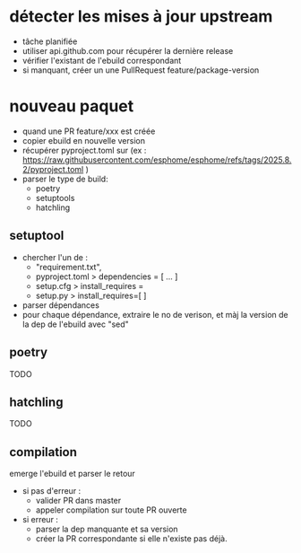 # détecter les mises à jour upstream
- tâche planifiée
- utiliser api.github.com pour récupérer la dernière release
- vérifier l'existant de l'ebuild correspondant
- si manquant, créer un une PullRequest feature/package-version

# nouveau paquet
- quand une PR feature/xxx est créée
- copier ebuild en nouvelle version
- récupérer pyproject.toml sur (ex : https://raw.githubusercontent.com/esphome/esphome/refs/tags/2025.8.2/pyproject.toml )
- parser le type de build:
  - poetry
  - setuptools
  - hatchling
 
## setuptool
- chercher l'un de :
  - "requirement.txt",
  - pyproject.toml > dependencies = [ ... ]
  - setup.cfg > install_requires =
  - setup.py > install_requires=[ ]
- parser dépendances
- pour chaque dépendance, extraire le no de verison, et màj la version de la dep de l'ebuild avec "sed"

## poetry 
TODO

## hatchling 
TODO

## compilation
emerge l'ebuild et parser le retour
- si pas d'erreur :
  - valider PR dans master
  - appeler compilation sur toute PR ouverte
- si erreur :
  - parser la dep manquante et sa version
  - créer la PR correspondante si elle n'existe pas déjà.
